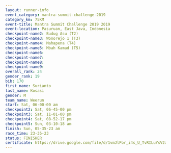 ```yaml
---
layout: runner-info 
event_category: mantra-summit-challenge-2019 
category_km: 75KM 
event-title: Mantra Summit Challenge 2019 2019 
event-location: Pasuruan, East Java, Indonesia 
checkpoint-name2: Budug Asu (T2) 
checkpoint-name3: Wonorejo 1 (T3) 
checkpoint-name4: Mahapena (T4) 
checkpoint-name5: Mbah Kamad (T5) 
checkpoint-name6: 
checkpoint-name7: 
checkpoint-name8: 
checkpoint-name9: 
overall_rank: 24
gender_rank: 19
bib: 170
first_name: Surianto
last_name: Kosasi
gender: M
team_name: Weerun
start: Sat, 06-00-00 am
checkpoint2: Sat, 06-45-00 pm
checkpoint3: Sat, 11-01-00 pm
checkpoint4: Sat, 08-52-17 pm
checkpoint5: Sun, 03-10-18 am
finish: Sun, 05-35-23 am
race_time: 23-35-23
status: FINISHER
certificate: https://drive.google.com/file/d/1vmJlPor_i4s_U_TvRILuYsV2avRfYXND/view?usp=sharing
---
```

